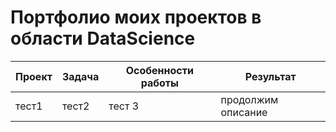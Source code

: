 # Портфолио моих проектов в области DataScience


| Проект                    | Задача                   | Особенности работы     | Результат                                |
| ------------------------- | ------------------------ | ---------------------- | ---------------------------------------- |
|тест1 | тест2 | тест 3 | продолжим описание |
